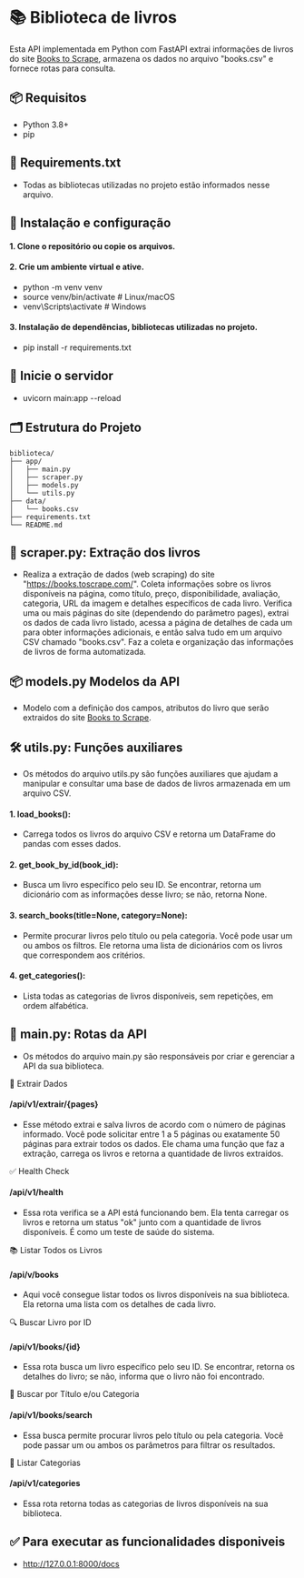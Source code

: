 # 📚 Biblioteca de livros

Esta API implementada em Python com FastAPI extrai informações de livros do site [Books to Scrape](https://books.toscrape.com/), armazena os dados no arquivo "books.csv" e fornece rotas para consulta.


## 📦 Requisitos

- Python 3.8+
- pip


## 📄 Requirements.txt
- Todas as bibliotecas utilizadas no projeto estão informados nesse arquivo.


## 🔧 Instalação e configuração
#### 1. Clone o repositório ou copie os arquivos.
#### 2. Crie um ambiente virtual e ative.

- python -m venv venv
- source venv/bin/activate  # Linux/macOS
- venv\Scripts\activate     # Windows

#### 3. Instalação de dependências, bibliotecas utilizadas no projeto.
- pip install -r requirements.txt


## 🔧 Inicie o servidor
- uvicorn main:app --reload


## 🗂️ Estrutura do Projeto

```
biblioteca/
├── app/
│   ├── main.py
│   ├── scraper.py
│   ├── models.py
│   └── utils.py
├── data/
│   └── books.csv
├── requirements.txt
└── README.md
```


## 🧠 scraper.py: Extração dos livros
- Realiza a extração de dados (web scraping) do site "https://books.toscrape.com/". Coleta informações sobre os livros disponíveis na página, como título, preço, disponibilidade, avaliação, categoria, URL da imagem e detalhes específicos de cada livro. Verifica uma ou mais páginas do site (dependendo do parâmetro pages), extrai os dados de cada livro listado, acessa a página de detalhes de cada um para obter informações adicionais, e então salva tudo em um arquivo CSV chamado "books.csv". Faz a coleta e organização das informações de livros de forma automatizada.


## 📦 models.py Modelos da API
- Modelo com a definição dos campos, atributos do livro que serão extraidos do site [Books to Scrape](https://books.toscrape.com/).


## 🛠 utils.py: Funções auxiliares
- Os métodos do arquivo utils.py são funções auxiliares que ajudam a manipular e consultar uma base de dados de livros armazenada em um arquivo CSV.

#### 1. load_books(): 
- Carrega todos os livros do arquivo CSV e retorna um DataFrame do pandas com esses dados.

#### 2. get_book_by_id(book_id): 
- Busca um livro específico pelo seu ID. Se encontrar, retorna um dicionário com as informações desse livro; se não, retorna None.

#### 3. search_books(title=None, category=None): 
- Permite procurar livros pelo título ou pela categoria. Você pode usar um ou ambos os filtros. Ele retorna uma lista de dicionários com os livros que correspondem aos critérios.

#### 4. get_categories(): 
- Lista todas as categorias de livros disponíveis, sem repetições, em ordem alfabética.



## 🚀 main.py: Rotas da API
- Os métodos do arquivo main.py são responsáveis por criar e gerenciar a API da sua biblioteca.

📁 Extrair Dados
#### /api/v1/extrair/{pages}
- Esse método extrai e salva livros de acordo com o número de páginas informado. Você pode solicitar entre 1 a 5 páginas ou exatamente 50 páginas para extrair todos os dados. Ele chama uma função que faz a extração, carrega os livros e retorna a quantidade de livros extraídos.


✅ Health Check
#### /api/v1/health
- Essa rota verifica se a API está funcionando bem. Ela tenta carregar os livros e retorna um status "ok" junto com a quantidade de livros disponíveis. É como um teste de saúde do sistema.


📚 Listar Todos os Livros
#### /api/v/books
- Aqui você consegue listar todos os livros disponíveis na sua biblioteca. Ela retorna uma lista com os detalhes de cada livro.


🔍 Buscar Livro por ID
#### /api/v1/books/{id}
- Essa rota busca um livro específico pelo seu ID. Se encontrar, retorna os detalhes do livro; se não, informa que o livro não foi encontrado.


🔎 Buscar por Título e/ou Categoria
#### /api/v1/books/search
- Essa busca permite procurar livros pelo título ou pela categoria. Você pode passar um ou ambos os parâmetros para filtrar os resultados.


📂 Listar Categorias
#### /api/v1/categories
- Essa rota retorna todas as categorias de livros disponíveis na sua biblioteca.

## ✅ Para executar as funcionalidades disponiveis
- http://127.0.0.1:8000/docs

